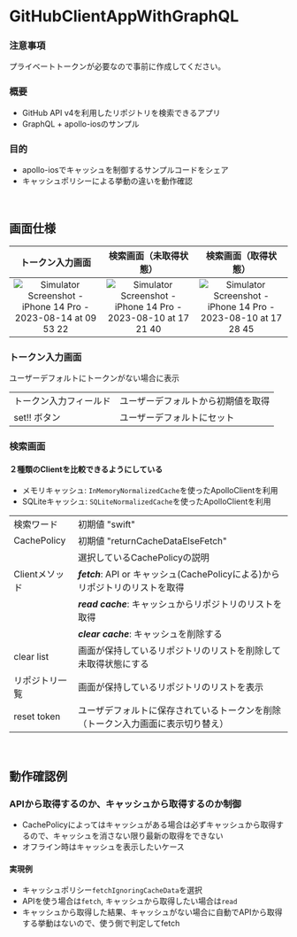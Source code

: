 # GitHubClientAppWithGraphQL
### 注意事項
プライベートトークンが必要なので事前に作成してください。

### 概要
- GitHub API v4を利用したリポジトリを検索できるアプリ
- GraphQL + apollo-iosのサンプル

### 目的

- apollo-iosでキャッシュを制御するサンプルコードをシェア
- キャッシュポリシーによる挙動の違いを動作確認

<BR>

## 画面仕様

|トークン入力画面|検索画面（未取得状態）|検索画面（取得状態）|
|:-:|:-:|:-:|
|![Simulator Screenshot - iPhone 14 Pro - 2023-08-14 at 09 53 22](https://github.com/terry-private/GitHubClientAppWithGraphQL/assets/57483158/1eed837a-2864-4118-a992-0e2ef631c185)|![Simulator Screenshot - iPhone 14 Pro - 2023-08-10 at 17 21 40](https://github.com/terry-private/GitHubClientAppWithGraphQL/assets/57483158/f4aad89d-5918-4060-90f0-3b1cdac858d5)|![Simulator Screenshot - iPhone 14 Pro - 2023-08-10 at 17 28 45](https://github.com/terry-private/GitHubClientAppWithGraphQL/assets/57483158/7deae303-c6c4-4100-a6f5-63524263802c)|

### トークン入力画面
ユーザーデフォルトにトークンがない場合に表示

|||
|:-|:-|
|トークン入力フィールド|ユーザーデフォルトから初期値を取得|
|set!! ボタン|ユーザーデフォルトにセット|

### 検索画面
#### ２種類のClientを比較できるようにしている
- メモリキャッシュ: `InMemoryNormalizedCache`を使ったApolloClientを利用
- SQLiteキャッシュ: `SQLiteNormalizedCache`を使ったApolloClientを利用

|||
|:-|:-|
| 検索ワード | 初期値 "swift" |
| CachePolicy | 初期値 "returnCacheDataElseFetch" |
|| 選択しているCachePolicyの説明 |
| Clientメソッド | ***fetch***: API or キャッシュ(CachePolicyによる)からリポジトリのリストを取得 |
|| ***read cache***: キャッシュからリポジトリのリストを取得 |
|| ***clear cache***: キャッシュを削除する |
| clear list | 画面が保持しているリポジトリのリストを削除して未取得状態にする |
| リポジトリ一覧 | 画面が保持しているリポジトリのリストを表示 |
|reset token　| ユーザデフォルトに保存されているトークンを削除（トークン入力画面に表示切り替え） |

<BR>

## 動作確認例

### APIから取得するのか、キャッシュから取得するのか制御
- CachePolicyによってはキャッシュがある場合は必ずキャッシュから取得するので、キャッシュを消さない限り最新の取得をできない
- オフライン時はキャッシュを表示したいケース

#### 実現例
- キャッシュポリシー`fetchIgnoringCacheData`を選択
- APIを使う場合は`fetch`, キャッシュから取得したい場合は`read`
- キャッシュから取得した結果、キャッシュがない場合に自動でAPIから取得する挙動はないので、使う側で判定してfetch
